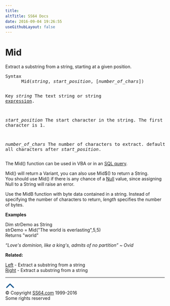 ```yaml
---
title:
altTitle: SS64 Docs
date: 2016-09-04 19:26:55
useGithubLayout: false
---
```

<!-- #BeginLibraryItem "/Library/head_access.lbi" --><!-- #EndLibraryItem --><h1>Mid</h1>
<p>  Extract a substring from a string, starting at a given position.</p>
<pre>Syntax
      Mid(<i>string</i>, <i>start_position</i>, [<i>number_of_chars</i>])

Key
   <i>string</i>         The text string or string <a href="stringexpression.html">expression</a>.

 <i>start_position</i>   The start character in the string.
                  The first character is 1.

 <i>number_of_chars</i>  The number of characters to extract.
                  default= all characters after <i>start_position</i>.
</pre>
<p> The Mid() function can be used in VBA or in an <a href="syntax-functions.html">SQL query</a>.</p>
<p><span class="code">Mid()</span> will return a Variant, you can also use <span class="code">Mid$()</span> to return a String. <br>
You should use <span class="code">Mid()</span> if there is any chance of a <a href="syntax-null.html">Null</a> value, since assigning Null to a String will raise an error. </p>
<p>Use the MidB function with byte data contained in a string. Instead of specifying the number of characters to return, <i>length</i> specifies the number of bytes.</p>
<p><b>Examples</b></p>
<p><span class="code">Dim strDemo as String <br>
strDemo = Mid("The world is everlasting",5,5)<br>
</span>Returns <span class="code">"world"</span></p>
<p class="quote"><i>“Love's dominion, like a king's, admits of no partition” ~ Ovid</i></p>
<p><b>Related:</b></p>
<p><a href="left.html">Left</a> - Extract a substring from a string<br>
<a href="right.html">Right</a> - Extract a substring from a string</p><!-- #BeginLibraryItem "/Library/foot_access.lbi" --><p><script async="" src="//pagead2.googlesyndication.com/pagead/js/adsbygoogle.js"></script>
<!-- access -->

<hr>
<div id="bl" class="footer"><a href="#"><img src="../images/top.png" width="30" height="22" alt="Back to the Top"></a></div>
<div id="br" class="footer, tagline">© Copyright <a href="http://ss64.com/">SS64.com</a> 1999-2016<br>
Some rights reserved</div><!-- #EndLibraryItem -->

